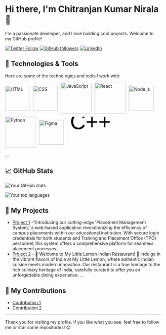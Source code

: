 

<!--
**chitranjan-nirala/chitranjan-nirala** is a ✨ _special_ ✨ repository because its `README.md` (this file) appears on your GitHub profile.

Here are some ideas to get you started:

- 🔭 I’m currently working on ...
- 🌱 I’m currently learning ...
- 👯 I’m looking to collaborate on ...
- 🤔 I’m looking for help with ...
- 💬 Ask me about ...
- 📫 How to reach me: ...
- 😄 Pronouns: ...
- ⚡ Fun fact: ...
-->
<!-- Replace 'username' with your actual username -->

<!-- Your name -->
# Hi there, I'm Chitranjan Kumar Nirala 👋

<!-- Your introduction -->
I'm a passionate developer, and I love building cool projects. Welcome to my GitHub profile!

<!-- Your social media and website links -->
[![Twitter Follow](https://img.shields.io/twitter/follow/yourusername?label=Follow&style=social)](https://twitter.com/chitranjan-kumar-nirala)
[![GitHub followers](https://img.shields.io/github/followers/myusername?label=Follow&style=social)](https://github.com/chitranjan-nirala)
[![LinkedIn](https://img.shields.io/badge/-LinkedIn-0077B5?style=flat&logo=linkedin&logoColor=white)](https://www.linkedin.com/in/chitranjan-kumar-nirala/)
<!-- Your skills -->
## 🔧 Technologies & Tools
Here are some of the technologies and tools I work with:

<div style="display: flex; gap: 10px; align-items: center; flex-wrap: wrap;">
    <img src="https://upload.wikimedia.org/wikipedia/commons/6/61/HTML5_logo_and_wordmark.svg" alt="HTML" width="80">
    <img src="https://upload.wikimedia.org/wikipedia/commons/d/d5/CSS3_logo_and_wordmark.svg" alt="CSS" width="80">
    <img src="https://img.shields.io/badge/-JavaScript-F7DF1E?style=flat&logo=javascript&logoColor=black" alt="JavaScript" width="100">
    <img src="https://img.shields.io/badge/-React-61DAFB?style=flat&logo=react&logoColor=black" alt="React" width="100">
    <img src="https://upload.wikimedia.org/wikipedia/commons/d/d9/Node.js_logo.svg" alt="Node.js" width="80">
    <img src="https://img.shields.io/badge/-Python-3776AB?style=flat&logo=python&logoColor=white" alt="Python" width="100">
    <img src="https://upload.wikimedia.org/wikipedia/commons/3/33/Figma-logo.svg" alt="Figma" width="80">
    <svg width="200" height="100" xmlns="http://www.w3.org/2000/svg">
  <text x="10" y="40" font-family="Arial" font-size="70" fill="black">C++</text>
</svg>

</div>

...

<!-- Your GitHub stats -->
## &#x1f4c8; GitHub Stats

<!-- Replace 'username' with your actual username -->
![Your GitHub stats](https://github-readme-stats.vercel.app/api?username=chitranjan-nirala&show_icons=true&hide=contribs,issues&theme=radical)

<!-- Your top used languages -->
![Your top languages](https://github-readme-stats.vercel.app/api/top-langs/?username=chitranjan-nirala&layout=compact&langs_count=8&theme=radical)

<!-- Your projects -->
## 🚀 My Projects

<!-- Showcase your projects here -->
- [Project 1](https://github.com/chitranjan-nirala/Placement_cell-Website) -"Introducing our cutting-edge 'Placement Management System,' a web-based application revolutionizing the efficiency of campus placements within our educational institution. With secure login credentials for both students and Training and Placement Office (TPO) personnel, this system offers a comprehensive platform for seamless placement processes.
- [Project 2](https://github.com/chitranjan-nirala/resturant-app) - 🍋 Welcome to My Little Lemon Indian Restaurant! 🍋 Indulge in the vibrant flavors of India at My Little Lemon, where authentic Indian cuisine meets modern innovation. Our restaurant is a true homage to the rich culinary heritage of India, carefully curated to offer you an unforgettable dining experience.
...

<!-- Your contributions -->
## 🤝 My Contributions

<!-- Showcase your recent activity, contributions, and open-source work -->
- [Contribution 1](https://github.com/organization/repo1) 
- [Contribution 2](https://github.com/organization/repo2) 

<!-- Footer -->
<hr>

<!-- Additional information or acknowledgments -->
<!-- Thank visitors for checking your profile, mention any acknowledgments, etc. -->
Thank you for visiting my profile. If you like what you see, feel free to follow me or star some repositories! 😊

<!-- Badges -->
<!-- You can add more badges that represent your skills, achievements, or interests -->
